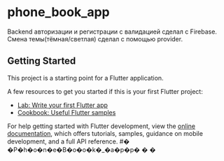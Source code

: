 # phone_book_app
Backend авторизации и регистрации с валидацией сделал с Firebase.
Смена темы(тёмная/светлая) сделал с помощью provider.

## Getting Started

This project is a starting point for a Flutter application.

A few resources to get you started if this is your first Flutter project:

- [Lab: Write your first Flutter app](https://docs.flutter.dev/get-started/codelab)
- [Cookbook: Useful Flutter samples](https://docs.flutter.dev/cookbook)

For help getting started with Flutter development, view the
[online documentation](https://docs.flutter.dev/), which offers tutorials,
samples, guidance on mobile development, and a full API reference.
#� �P�h�o�n�e�B�o�o�k�_�a�p�p�
�
�
